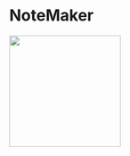 # NoteMaker

<img src="https://user-images.githubusercontent.com/88718312/138225134-83b8b920-5469-4376-8218-9600d9320922.jpg" width="200">
